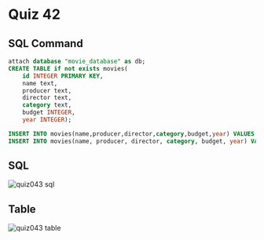 # Quiz 42
## SQL Command

```.sql
attach database "movie_database" as db;
CREATE TABLE if not exists movies(
    id INTEGER PRIMARY KEY,
    name text,
    producer text,
    director text,
    category text,
    budget INTEGER,
    year INTEGER);

INSERT INTO movies(name,producer,director,category,budget,year) VALUES ('Forrest Gump','Paramount Pictures','Wendy Finerman','Comedy Drama','55000000','1994');
INSERT INTO movies(name, producer, director, category, budget, year) VALUES ('Catch Me If You Can','DreamWorks Pictures','Steven Spieldberg','Crime Comedy Drama','52000000','2002');
```

## SQL

![quiz043 sql](https://user-images.githubusercontent.com/112055062/225376055-db7bc9e2-3776-44e3-bcbb-60b7eaa37b31.png)

## Table

![quiz043 table](https://user-images.githubusercontent.com/112055062/225376128-66e5b60c-39aa-471c-999f-d0253380484f.png)
